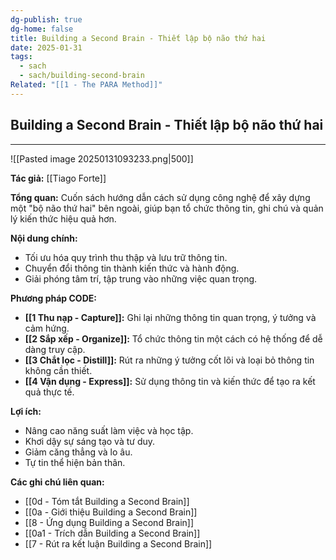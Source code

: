 ```yaml
---
dg-publish: true
dg-home: false
title: Building a Second Brain - Thiết lập bộ não thứ hai
date: 2025-01-31
tags:
  - sach
  - sach/building-second-brain
Related: "[[1 - The PARA Method]]"
---
```

## Building a Second Brain - Thiết lập bộ não thứ hai
---
![[Pasted image 20250131093233.png|500]]

**Tác giả:**  [[Tiago Forte]]

**Tổng quan:** Cuốn sách hướng dẫn cách sử dụng công nghệ để xây dựng một "bộ não thứ hai" bên ngoài, giúp bạn tổ chức thông tin, ghi chú và quản lý kiến thức hiệu quả hơn.

**Nội dung chính:**

* Tối ưu hóa quy trình thu thập và lưu trữ thông tin.
* Chuyển đổi thông tin thành kiến thức và hành động.
* Giải phóng tâm trí, tập trung vào những việc quan trọng.

**Phương pháp CODE:**

* **[[1 Thu nạp - Capture]]:**  Ghi lại những thông tin quan trọng, ý tưởng và cảm hứng.
* **[[2 Sắp xếp - Organize]]:** Tổ chức thông tin một cách có hệ thống để dễ dàng truy cập.
* **[[3 Chắt lọc - Distill]]:**  Rút ra những ý tưởng cốt lõi và loại bỏ thông tin không cần thiết.
* **[[4 Vận dụng - Express]]:** Sử dụng thông tin và kiến thức để tạo ra kết quả thực tế.

**Lợi ích:**

* Nâng cao năng suất làm việc và học tập.
* Khơi dậy sự sáng tạo và tư duy.
* Giảm căng thẳng và lo âu.
* Tự tin thể hiện bản thân.



**Các ghi chú liên quan:**

* [[0d - Tóm tắt Building a Second Brain]]
* [[0a - Giới thiệu Building a Second Brain]]
* [[8 - Ứng dụng Building a Second Brain]]
* [[0a1 - Trích dẫn Building a Second Brain]]
* [[7 - Rút ra kết luận Building a Second Brain]]